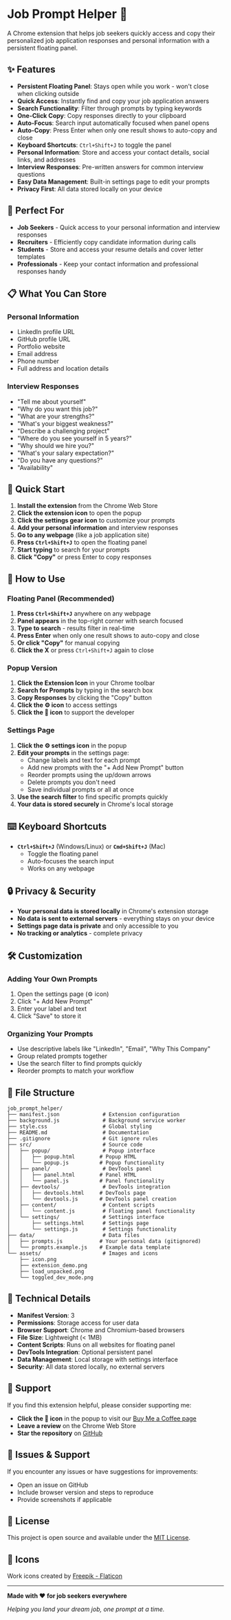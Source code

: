 # Job Prompt Helper 🚀

A Chrome extension that helps job seekers quickly access and copy their personalized job application responses and personal information with a persistent floating panel.

## ✨ Features

- **Persistent Floating Panel**: Stays open while you work - won't close when clicking outside
- **Quick Access**: Instantly find and copy your job application answers
- **Search Functionality**: Filter through prompts by typing keywords
- **One-Click Copy**: Copy responses directly to your clipboard
- **Auto-Focus**: Search input automatically focused when panel opens
- **Auto-Copy**: Press Enter when only one result shows to auto-copy and close
- **Keyboard Shortcuts**: `Ctrl+Shift+J` to toggle the panel
- **Personal Information**: Store and access your contact details, social links, and addresses
- **Interview Responses**: Pre-written answers for common interview questions
- **Easy Data Management**: Built-in settings page to edit your prompts
- **Privacy First**: All data stored locally on your device

## 🎯 Perfect For

- **Job Seekers** - Quick access to your personal information and interview responses
- **Recruiters** - Efficiently copy candidate information during calls
- **Students** - Store and access your resume details and cover letter templates
- **Professionals** - Keep your contact information and professional responses handy

## 📋 What You Can Store

### Personal Information
- LinkedIn profile URL
- GitHub profile URL
- Portfolio website
- Email address
- Phone number
- Full address and location details

### Interview Responses
- "Tell me about yourself"
- "Why do you want this job?"
- "What are your strengths?"
- "What's your biggest weakness?"
- "Describe a challenging project"
- "Where do you see yourself in 5 years?"
- "Why should we hire you?"
- "What's your salary expectation?"
- "Do you have any questions?"
- "Availability"

## 🚀 Quick Start

1. **Install the extension** from the Chrome Web Store
2. **Click the extension icon** to open the popup
3. **Click the settings gear icon** to customize your prompts
4. **Add your personal information** and interview responses
5. **Go to any webpage** (like a job application site)
6. **Press `Ctrl+Shift+J`** to open the floating panel
7. **Start typing** to search for your prompts
8. **Click "Copy"** or press Enter to copy responses

## 🎯 How to Use

### Floating Panel (Recommended)
1. **Press `Ctrl+Shift+J`** anywhere on any webpage
2. **Panel appears** in the top-right corner with search focused
3. **Type to search** - results filter in real-time
4. **Press Enter** when only one result shows to auto-copy and close
5. **Or click "Copy"** for manual copying
6. **Click the X** or press `Ctrl+Shift+J` again to close

### Popup Version
1. **Click the Extension Icon** in your Chrome toolbar
2. **Search for Prompts** by typing in the search box
3. **Copy Responses** by clicking the "Copy" button
4. **Click the ⚙️ icon** to access settings
5. **Click the 🎯 icon** to support the developer

### Settings Page
1. **Click the ⚙️ settings icon** in the popup
2. **Edit your prompts** in the settings page:
   - Change labels and text for each prompt
   - Add new prompts with the "+ Add New Prompt" button
   - Reorder prompts using the up/down arrows
   - Delete prompts you don't need
   - Save individual prompts or all at once
3. **Use the search filter** to find specific prompts quickly
4. **Your data is stored securely** in Chrome's local storage

## ⌨️ Keyboard Shortcuts

- **`Ctrl+Shift+J`** (Windows/Linux) or **`Cmd+Shift+J`** (Mac)
  - Toggle the floating panel
  - Auto-focuses the search input
  - Works on any webpage

## 🔒 Privacy & Security

- **Your personal data is stored locally** in Chrome's extension storage
- **No data is sent to external servers** - everything stays on your device
- **Settings page data is private** and only accessible to you
- **No tracking or analytics** - complete privacy

## 🛠️ Customization

### Adding Your Own Prompts
1. Open the settings page (⚙️ icon)
2. Click "+ Add New Prompt"
3. Enter your label and text
4. Click "Save" to store it

### Organizing Your Prompts
- Use descriptive labels like "LinkedIn", "Email", "Why This Company"
- Group related prompts together
- Use the search filter to find prompts quickly
- Reorder prompts to match your workflow

## 📁 File Structure

```
job_prompt_helper/
├── manifest.json              # Extension configuration
├── background.js              # Background service worker
├── style.css                  # Global styling
├── README.md                  # Documentation
├── .gitignore                 # Git ignore rules
├── src/                       # Source code
│   ├── popup/                 # Popup interface
│   │   ├── popup.html        # Popup HTML
│   │   └── popup.js          # Popup functionality
│   ├── panel/                 # DevTools panel
│   │   ├── panel.html        # Panel HTML
│   │   └── panel.js          # Panel functionality
│   ├── devtools/              # DevTools integration
│   │   ├── devtools.html     # DevTools page
│   │   └── devtools.js       # DevTools panel creation
│   ├── content/               # Content scripts
│   │   └── content.js         # Floating panel functionality
│   └── settings/              # Settings interface
│       ├── settings.html      # Settings page
│       └── settings.js        # Settings functionality
├── data/                      # Data files
│   ├── prompts.js            # Your personal data (gitignored)
│   └── prompts.example.js    # Example data template
└── assets/                    # Images and icons
    ├── icon.png
    ├── extension_demo.png
    ├── load_unpacked.png
    └── toggled_dev_mode.png
```

## 🔧 Technical Details

- **Manifest Version**: 3
- **Permissions**: Storage access for user data
- **Browser Support**: Chrome and Chromium-based browsers
- **File Size**: Lightweight (< 1MB)
- **Content Scripts**: Runs on all websites for floating panel
- **DevTools Integration**: Optional persistent panel
- **Data Management**: Local storage with settings interface
- **Security**: All data stored locally, no external servers

## 🤝 Support

If you find this extension helpful, please consider supporting me:

- **Click the 🎯 icon** in the popup to visit our [Buy Me a Coffee page](https://coff.ee/daurham)
- **Leave a review** on the Chrome Web Store
- **Star the repository** on [GitHub](https://github.com/daurham/job_prompt_helper)

## 🐛 Issues & Support

If you encounter any issues or have suggestions for improvements:
- Open an issue on GitHub
- Include browser version and steps to reproduce
- Provide screenshots if applicable

## 📝 License

This project is open source and available under the [MIT License](LICENSE).

## 🎨 Icons

Work icons created by [Freepik - Flaticon](https://www.flaticon.com/free-icons/work)

---

**Made with ❤️ for job seekers everywhere**

*Helping you land your dream job, one prompt at a time.*

